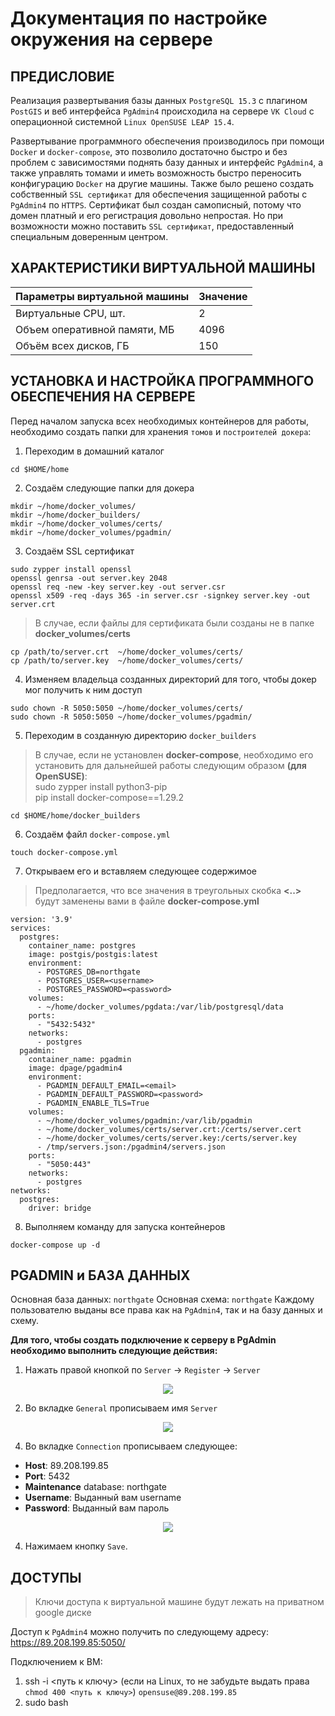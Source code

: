 # Документация по настройке окружения на сервере

## ПРЕДИСЛОВИЕ

Реализация развертывания базы данных `PostgreSQL 15.3` с плагином `PostGIS` и веб интерфейса `PgAdmin4` происходила на сервере `VK Cloud` с операционной системной `Linux OpenSUSE LEAP 15.4`.

Развертывание программного обеспечения производилось при помощи `Docker` и `docker-compose`, это позволило достаточно быстро и без проблем с зависимостями поднять базу данных и интерфейс `PgAdmin4`, а также управлять томами и иметь возможность быстро переносить конфигурацию `Docker` на другие машины. Также было решено создать собственный `SSL сертификат` для обеспечения защищенной работы с `PgAdmin4` по `HTTPS`. Сертификат был создан самописный, потому что домен платный и его регистрация довольно непростая. Но при возможности можно поставить `SSL сертификат`, предоставленный специальным доверенным центром.

## ХАРАКТЕРИСТИКИ ВИРТУАЛЬНОЙ МАШИНЫ
<html>
<body>
<!--StartFragment-->

Параметры виртуальной машины | Значение
-- | --
Виртуальные CPU, шт. | 2
Объем оперативной памяти, МБ | 4096
Объём всех дисков, ГБ | 150

<!--EndFragment-->
</body>
</html>

## УСТАНОВКА И НАСТРОЙКА ПРОГРАММНОГО ОБЕСПЕЧЕНИЯ НА СЕРВЕРЕ

Перед началом запуска всех необходимых контейнеров для работы, необходимо создать папки для хранения `томов` и `построителей докера`:

1. Переходим в домашний каталог
```
cd $HOME/home
```
2. Создаём следующие папки для докера
```
mkdir ~/home/docker_volumes/
mkdir ~/home/docker_builders/
mkdir ~/home/docker_volumes/certs/
mkdir ~/home/docker_volumes/pgadmin/
```
3. Создаём SSL сертификат
```
sudo zypper install openssl
openssl genrsa -out server.key 2048
openssl req -new -key server.key -out server.csr
openssl x509 -req -days 365 -in server.csr -signkey server.key -out server.crt
```
> В случае, если файлы для сертификата были созданы не в папке **docker_volumes/certs**
```
cp /path/to/server.crt  ~/home/docker_volumes/certs/
cp /path/to/server.key  ~/home/docker_volumes/certs/
```
4. Изменяем владельца созданных директорий для того, чтобы докер мог получить к ним доступ
```
sudo chown -R 5050:5050 ~/home/docker_volumes/certs/
sudo chown -R 5050:5050 ~/home/docker_volumes/pgadmin/
```
5. Переходим в созданную директорию `docker_builders`
> В случае, если не установлен **docker-compose**, необходимо его установить
для дальнейшей работы следующим образом **(для OpenSUSE)**:  
sudo zypper install python3-pip  
pip install docker-compose==1.29.2  
```
cd $HOME/home/docker_builders
```
6. Создаём файл `docker-compose.yml`
```
touch docker-compose.yml
```
7. Открываем его и вставляем следующее содержимое
> Предполагается, что все значения в треугольных скобка **<..>** будут заменены вами в файле **docker-compose.yml**
```
version: '3.9'
services:
  postgres:
    container_name: postgres
    image: postgis/postgis:latest
    environment:
      - POSTGRES_DB=northgate
      - POSTGRES_USER=<username>
      - POSTGRES_PASSWORD=<password>
    volumes:
      - ~/home/docker_volumes/pgdata:/var/lib/postgresql/data
    ports:
      - "5432:5432"
    networks:
      - postgres
  pgadmin:
    container_name: pgadmin
    image: dpage/pgadmin4
    environment:
      - PGADMIN_DEFAULT_EMAIL=<email>
      - PGADMIN_DEFAULT_PASSWORD=<password>
      - PGADMIN_ENABLE_TLS=True
    volumes:
      - ~/home/docker_volumes/pgadmin:/var/lib/pgadmin
      - ~/home/docker_volumes/certs/server.crt:/certs/server.cert
      - ~/home/docker_volumes/certs/server.key:/certs/server.key
      - /tmp/servers.json:/pgadmin4/servers.json
    ports:
      - "5050:443"
    networks:
      - postgres
networks:
  postgres:
    driver: bridge
```
8. Выполняем команду для запуска контейнеров
```
docker-compose up -d
```

## PGADMIN и БАЗА ДАННЫХ
Основная база данных: `northgate`
Основная схема: `northgate`
Каждому пользователю выданы все права как на `PgAdmin4`, так и на базу данных и схему.

**Для того, чтобы создать подключение к серверу в PgAdmin необходимо выполнить следующие действия:**
1. Нажать правой кнопкой по `Server` -> `Register` -> `Server`
<p align="center">
  <img src="https://github.com/NorthGateVologda/NorthGate/assets/72744219/783556e2-ff5e-4b35-9100-fa9b83a337a6" />
</p>

2. Во вкладке `General` прописываем имя `Server`
<p align="center">
  <img src="https://github.com/NorthGateVologda/NorthGate/assets/72744219/f06c3c9f-12af-4582-8080-e01bf2af98a9" />
</p>

4. Во вкладке `Connection` прописываем следующее:
- **Host**: 89.208.199.85
- **Port**: 5432
- **Maintenance** database: northgate
- **Username**: Выданный вам username
- **Password**: Выданный вам пароль
<p align="center">
  <img src="https://github.com/NorthGateVologda/NorthGate/assets/72744219/74d7f7aa-f389-4632-bd19-14b5ce906a40" />
</p>

4. Нажимаем кнопку `Save`.

## ДОСТУПЫ

> Ключи доступа к виртуальной машине будут лежать на приватном google диске

Доступ к `PgAdmin4` можно получить по следующему адресу: https://89.208.199.85:5050/

Подключением к ВМ:
1. ssh -i <путь к ключу> (если на Linux, то не забудьте выдать права `chmod 400 <путь к ключу>`) `opensuse@89.208.199.85`
2. sudo bash
